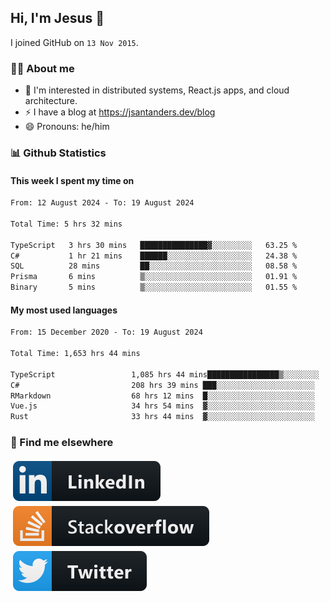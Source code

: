 ## Hi, I'm Jesus 👋

I joined GitHub on `13 Nov 2015`.

<!-- Talking about you -->

### 👨‍💻 About me

- 👦 I'm interested in distributed systems, React.js apps, and cloud architecture.
- ⚡️ I have a blog at <https://jsantanders.dev/blog>
- 😄 Pronouns: he/him

### 📊 Github Statistics

#### This week I spent my time on

<!--START_SECTION:weekly-->

```txt
From: 12 August 2024 - To: 19 August 2024

Total Time: 5 hrs 32 mins

TypeScript   3 hrs 30 mins   ███████████████▓░░░░░░░░░   63.25 %
C#           1 hr 21 mins    ██████░░░░░░░░░░░░░░░░░░░   24.38 %
SQL          28 mins         ██░░░░░░░░░░░░░░░░░░░░░░░   08.58 %
Prisma       6 mins          ▒░░░░░░░░░░░░░░░░░░░░░░░░   01.91 %
Binary       5 mins          ▒░░░░░░░░░░░░░░░░░░░░░░░░   01.55 %
```

<!--END_SECTION:weekly-->

#### My most used languages

<!--START_SECTION:alltime-->

```txt
From: 15 December 2020 - To: 19 August 2024

Total Time: 1,653 hrs 44 mins

TypeScript                 1,085 hrs 44 mins████████████████▒░░░░░░░░   65.65 %
C#                         208 hrs 39 mins ███░░░░░░░░░░░░░░░░░░░░░░   12.62 %
RMarkdown                  68 hrs 12 mins  █░░░░░░░░░░░░░░░░░░░░░░░░   04.12 %
Vue.js                     34 hrs 54 mins  ▓░░░░░░░░░░░░░░░░░░░░░░░░   02.11 %
Rust                       33 hrs 44 mins  ▓░░░░░░░░░░░░░░░░░░░░░░░░   02.04 %
```

<!--END_SECTION:alltime-->

### 📢 Find me elsewhere

<p>
  <a target="_blank" href="https://linkedin.com/in/jsantanders">
    <img src="https://github.com/jsantanders/jsantanders/blob/master/img/linkedin.svg" alt="LinkedIn" style="vertical-align:top; margin:4px">
  </a>
  
  <a target="_blank" href="https://stackoverflow.com/users/7318331/jesus-santander">
    <img src="https://github.com/jsantanders/jsantanders/blob/master/img/stackoverflow.svg" alt="StackOverflow" style="vertical-align:top; margin:4px">
  </a>
  
  <a target="_blank" href="http://twitter.com/jsantanders">
    <img src="https://github.com/jsantanders/jsantanders/blob/master/img/twitter.svg" alt="Twitter" style="vertical-align:top; margin:4px">
  </a>
</p>
